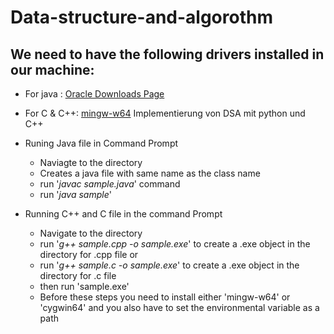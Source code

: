 # Data-structure-and-algorothm
## We need to have the following drivers installed in our machine:
  * For java : [Oracle Downloads Page](https://www.oracle.com/java/technologies/javase-downloads.html)
  * For C & C++: [mingw-w64](http://mingw-w64.org/doku.php/download/mingw-builds)
Implementierung von DSA mit python und C++

* Runing Java file in Command Prompt
  - Naviagte to the directory
  - Creates a java file with same name as the class name
  - run '_javac sample.java_' command
  - run '_java sample_'

* Running C++ and C file in the command Prompt
  - Navigate to the directory
  - run '_g++ sample.cpp -o sample.exe_' to create a .exe object in the directory for .cpp file or
  - run '_g++ sample.c -o sample.exe_' to create a .exe object in the directory for .c file
  - then run 'sample.exe'
  - Before these steps you need to install either 'mingw-w64' or 'cygwin64' and you also have to set the environmental variable as a path

